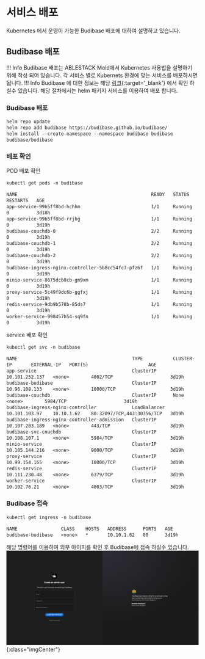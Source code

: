 # 서비스 배포

Kubernetes 에서 운영이 가능한 Budibase 배포에 대하여 설명하고 있습니다.

## Budibase 배포

!!! Info
     Budibase 배포는 ABLESTACK Mold에서 Kubernetes 사용법을 설명하기 위해 작성 되어 있습니다. 각 서비스 별로 Kubernets 환경에 맞는 서비스를 배포하시면 됩니다.
!!! Info
     Budibase 에 대한 정보는 해당 [링크](https://docs.budibase.com/docs/kubernetes-k8s/){:target='\_blank'} 에서 확인 하실수 있습니다.
     해당 절차에서는 helm 패키지 서비스를 이용하여 배포 합니다.

### Budibase 배포
   
```shell
helm repo update
helm repo add budibase https://budibase.github.io/budibase/
helm install --create-namespace --namespace budibase budibase budibase/budibase
```

### 배포 확인

POD 배포 확인
```shell
kubectl get pods -n budibase
```

```shell title="POD 배포 현황"
NAME                                                 READY   STATUS    RESTARTS   AGE
app-service-99b5ff8bd-hchhm                          1/1     Running   0          3d18h
app-service-99b5ff8bd-rrjhg                          1/1     Running   0          3d19h
budibase-couchdb-0                                   2/2     Running   0          3d19h
budibase-couchdb-1                                   2/2     Running   0          3d19h
budibase-couchdb-2                                   2/2     Running   0          3d19h
budibase-ingress-nginx-controller-5b8cc54fc7-pfz6f   1/1     Running   0          3d19h
minio-service-8675dcb8cb-gm9xm                       1/1     Running   0          3d19h
proxy-service-5c49f9dc6b-ggfxj                       1/1     Running   0          3d19h
redis-service-9db9b578b-85ds7                        1/1     Running   0          3d19h
worker-service-998457b54-sq9fn                       1/1     Running   0          3d19h
```

service 배포 확인
```shell
kubectl get svc -n budibase
```

```shell title="service 배포 현황"
NAME                                          TYPE           CLUSTER-IP       EXTERNAL-IP   PORT(S)                      AGE
app-service                                   ClusterIP      10.101.252.137   <none>        4002/TCP                     3d19h
budibase-budibase                             ClusterIP      10.96.108.133    <none>        10000/TCP                    3d19h
budibase-couchdb                              ClusterIP      None             <none>        5984/TCP                     3d19h
budibase-ingress-nginx-controller             LoadBalancer   10.101.103.97    10.10.1.62    80:32097/TCP,443:30356/TCP   3d19h
budibase-ingress-nginx-controller-admission   ClusterIP      10.107.203.189   <none>        443/TCP                      3d19h
budibase-svc-couchdb                          ClusterIP      10.108.107.1     <none>        5984/TCP                     3d19h
minio-service                                 ClusterIP      10.105.144.216   <none>        9000/TCP                     3d19h
proxy-service                                 ClusterIP      10.99.154.165    <none>        10000/TCP                    3d19h
redis-service                                 ClusterIP      10.111.230.48    <none>        6379/TCP                     3d19h
worker-service                                ClusterIP      10.102.76.21     <none>        4003/TCP                     3d19h
```

### Budibase 접속
```shell
kubectl get ingress -n budibase
```

```shell title="해당 아이피와 포트를 이용하여 접속"
NAME                CLASS    HOSTS   ADDRESS      PORTS   AGE
budibase-budibase   <none>   *       10.10.1.62   80      3d19h
```

해당 명령어를 이용하여 외부 아이피를 확인 후 Budibase에 접속 하실수 있습니다.
![kubernetes-guide-kubernetes-cluster-service-add-01](../../assets/images/kubernetes-guide-kubernetes-cluster-service-add-01.png){:class="imgCenter"}